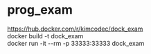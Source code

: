 # prog_exam
https://hub.docker.com/r/kimcodec/dock_exam  
docker build -t dock_exam  
docker run -it --rm -p 33333:33333 dock_exam  

